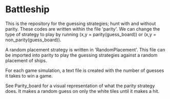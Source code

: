 # Battleship

This is the repository for the guessing strategies; hunt with and without parity. These codes are written within the file 'parity'. We can change the type of strategy to play by running (x,y = parity(guess_board)) or (x,y = non_parity(guess_board)).

A random placement strategy is written in 'RandomPlacement'. This file can be imported into parity to play the guessing strategies against a random placement of ships. 

For each game simulation, a text file is created with the number of guesses it takes to win a game. 

See Parity_board for a visual representation of what the parity strategy does. It makes a random guess on only the white tiles until it makes a hit. 
